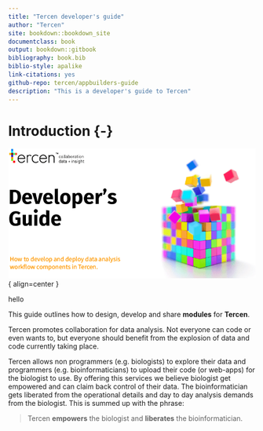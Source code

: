 ```yaml
---
title: "Tercen developer's guide"
author: "Tercen"
site: bookdown::bookdown_site
documentclass: book
output: bookdown::gitbook
bibliography: book.bib
biblio-style: apalike
link-citations: yes
github-repo: tercen/appbuilders-guide
description: "This is a developer's guide to Tercen"
---
```


# Introduction {-}

![Tercen](./images/cover.png){ align=center }

hello 

This guide outlines how to design, develop and share __modules__ for __Tercen__.

Tercen  promotes collaboration for data analysis. Not everyone can code or even 
wants to,  but everyone should benefit from the explosion of data and code 
currently taking place.

Tercen allows non programmers (e.g. biologists) to explore their data and 
programmers (e.g. bioinformaticians) to upload their code (or web-apps) 
for the biologist to use. By offering this services we believe biologist get 
empowered and can claim back control of their data. The bioinformatician gets 
liberated from the operational details and  day to day analysis demands from 
the biologist. This is summed up with the phrase:

> Tercen __empowers__ the biologist and __liberates__ the bioinformatician.

